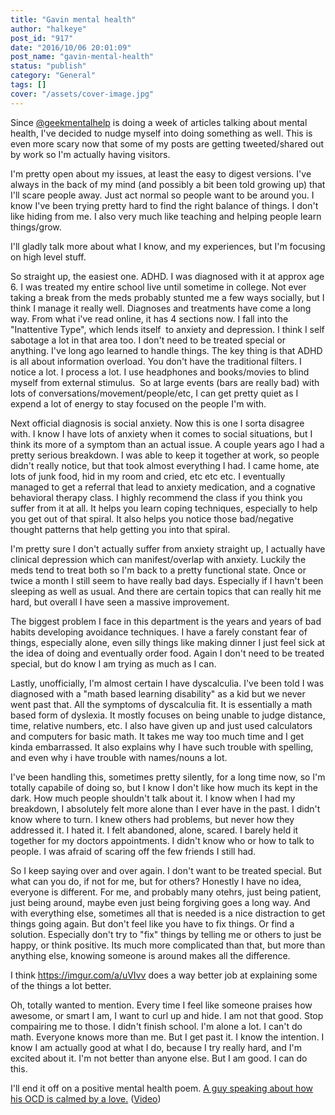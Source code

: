 ```yaml
---
title: "Gavin mental health"
author: "halkeye"
post_id: "917"
date: "2016/10/06 20:01:09"
post_name: "gavin-mental-health"
status: "publish"
category: "General"
tags: []
cover: "/assets/cover-image.jpg"
---
```


Since [@geekmentalhelp](https://geekmentalhelp.com/) is doing a week of articles talking about mental health, I've decided to nudge myself into doing something as well. This is even more scary now that some of my posts are getting tweeted/shared out by work so I'm actually having visitors.

I'm pretty open about my issues, at least the easy to digest versions. I've always in the back of my mind (and possibly a bit been told growing up) that I'll scare people away. Just act normal so people want to be around you. I know I've been trying pretty hard to find the right balance of things. I don't like hiding from me. I also very much like teaching and helping people learn things/grow.

I'll gladly talk more about what I know, and my experiences, but I'm focusing on high level stuff.

So straight up, the easiest one. ADHD. I was diagnosed with it at approx age 6. I was treated my entire school live until sometime in college. Not ever taking a break from the meds probably stunted me a few ways socially, but I think I manage it really well.
Diagnoses and treatments have come a long way. From what i've read online, it has 4 sections now. I fall into the "Inattentive Type", which lends itself  to anxiety and depression. I think I self sabotage a lot in that area too. I don't need to be treated special or anything. I've long ago learned to handle things. The key thing is that ADHD is all about information overload. You don't have the traditional filters. I notice a lot. I process a lot. I use headphones and books/movies to blind myself from external stimulus.  So at large events (bars are really bad) with lots of conversations/movement/people/etc, I can get pretty quiet as I expend a lot of energy to stay focused on the people I'm with.

Next official diagnosis is social anxiety. Now this is one I sorta disagree with. I know I have lots of anxiety when it comes to social situations, but I think its more of a symptom than an actual issue. A couple years ago I had a pretty serious breakdown. I was able to keep it together at work, so people didn't really notice, but that took almost everything I had. I came home, ate lots of junk food, hid in my room and cried, etc etc etc. I eventually managed to get a referral that lead to anxiety medication, and a cognative behavioral therapy class. I highly recommend the class if you think you suffer from it at all. It helps you learn coping techniques, especially to help you get out of that spiral. It also helps you notice those bad/negative thought patterns that help getting you into that spiral.

I'm pretty sure I don't actually suffer from anxiety straight up, I actually have clinical depression which can manifest/overlap with anxiety. Luckily the meds tend to treat both so I'm back to a pretty functional state. Once or twice a month I still seem to have really bad days. Especially if I havn't been sleeping as well as usual. And there are certain topics that can really hit me hard, but overall I have seen a massive improvement.

The biggest problem I face in this department is the years and years of bad habits developing avoidance techniques. I have a farely constant fear of things, especially alone, even silly things like making dinner I just feel sick at the idea of doing and eventually order food. Again I don't need to be treated special, but do know I am trying as much as I can.

Lastly, unofficially, I'm almost certain I have dyscalculia. I've been told I was diagnosed with a "math based learning disability" as a kid but we never went past that. All the symptoms of dyscalculia fit. It is essentially a math based form of dyslexia. It mostly focuses on being unable to judge distance, time, relative numbers, etc. I also have given up and just used calculators and computers for basic math. It takes me way too much time and I get kinda embarrassed. It also explains why I have such trouble with spelling, and even why i have trouble with names/nouns a lot.

I've been handling this, sometimes pretty silently, for a long time now, so I'm totally capabile of doing so, but I know I don't like how much its kept in the dark. How much people shouldn't talk about it. I know when I had my breakdown, I absolutely felt more alone than I ever have in the past. I didn't know where to turn. I knew others had problems, but never how they addressed it. I hated it. I felt abandoned, alone, scared. I barely held it together for my doctors appointments. I didn't know who or how to talk to people. I was afraid of scaring off the few friends I still had.

So I keep saying over and over again. I don't want to be treated special. But what can you do, if not for me, but for others? Honestly I have no idea, everyone is different. For me, and probably many otehrs, just being patient, just being around, maybe even just being forgiving goes a long way. And with everything else, sometimes all that is needed is a nice distraction to get things going again. But don't feel like you have to fix things. Or find a solution. Especially don't try to "fix" things by telling me or others to just be happy, or think positive. Its much more complicated than that, but more than anything else, knowing someone is around makes all the difference.

I think <https://imgur.com/a/uVIvv> does a way better job at explaining some of the things a lot better.

Oh, totally wanted to mention. Every time I feel like someone praises how awesome, or smart I am, I want to curl up and hide. I am not that good. Stop compairing me to those. I didn't finish school. I'm alone a lot. I can't do math. Everyone knows more than me. But I get past it. I know the intention. I know I am actually good at what I do, because I try really hard, and I'm excited about it. I'm not better than anyone else. But I am good. I can do this.

I'll end it off on a positive mental health poem. [A guy speaking about how his OCD is calmed by a love.](https://genius.com/Neil-hilborn-ocd-annotated) ([Video](https://www.youtube.com/watch?v=vnKZ4pdSU-s))

